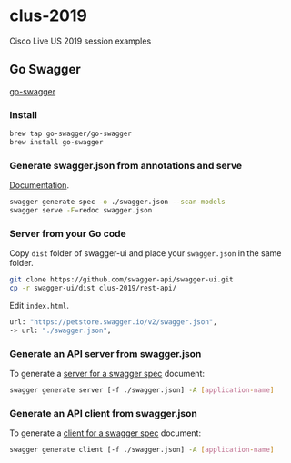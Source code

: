# clus-2019

Cisco Live US 2019 session examples

## Go Swagger

[go-swagger](https://github.com/go-swagger/go-swagger)

### Install

```bash
brew tap go-swagger/go-swagger
brew install go-swagger
```

### Generate swagger.json from annotations and serve

[Documentation](https://goswagger.io/use/spec.html).

```bash
swagger generate spec -o ./swagger.json --scan-models
swagger serve -F=redoc swagger.json
```

### Server from your Go code

Copy `dist` folder of swagger-ui and place your `swagger.json` in the same folder.

```bash
git clone https://github.com/swagger-api/swagger-ui.git
cp -r swagger-ui/dist clus-2019/rest-api/
```

Edit `index.html`.

```bash
url: "https://petstore.swagger.io/v2/swagger.json",
-> url: "./swagger.json",
```

### Generate an API server from swagger.json

To generate a [server for a swagger spec](https://goswagger.io/generate/server.html) document:

```bash
swagger generate server [-f ./swagger.json] -A [application-name]
```

### Generate an API client from swagger.json

To generate a [client for a swagger spec](https://goswagger.io/generate/client.html) document:

```bash
swagger generate client [-f ./swagger.json] -A [application-name]
```